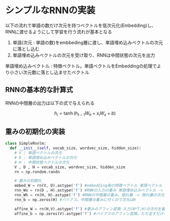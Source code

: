 # シンプルなRNNの実装

以下の流れで単語の数だけ次元を持つベクトルを低次元化(Embedding)し、
RNNに渡せるようにして学習を行う流れが基本となる
1. 単語(次元 : 単語の数)をembbeding層に渡し、単語埋め込みベクトルの次元に落とし込む
2. 単語埋め込みベクトルの次元を受け取り、RNNは中間状態の次元を出力

単語埋め込みベクトル : 特徴ベクトル。単語ベクトルをEmbeddingの処理でより小さい次元数に落とし込ませたベクトル

## RNNの基本的な計算式

RNNの中間層の出力は以下の式で与えられる

$$
h_i = \tanh(h_{t-1}W_h + x_iW_x + b)
$$

## 重みの初期化の実装

``` python
class SimpleRnnlm:
  def __init__(self, vocab_size, wordvec_size, hidden_size):
    # V : 単語ベクトルの次元
    # D : 単語埋め込みベクトルの次元
    # H : 中間状態ベクトルの次元
    V , D , H = vocab_size, wordvec_size, hidden_size
    rn = np.rondom.randn

    # 重みの初期化
    embed_W = rn(V, D).astype('f') #embedding後の特徴ベクトル 単語ベクトル -> 単語埋め込みベクトル
    rnn_Wx = rn(D , H).astype('f') #RNNの入力の重み 単語埋め込みベクトル -> 中間層ベクトル のため次元は(D,H)となる
    rnn_Wh = rn(H, H).astype('f') #RNNの中間層の重み。隠れ層 -> 隠れ層の次元なので(H,H)となる
    rnn_b = np.zeros(H) #バイアス。中間層の重みに付くので次元はH

    affine_W = rn(H,V).astype('f') #重みのアフィン変換 入力(N*T,H)の次元を最終的に(N,T,V)の形に落とし込むので (H,V)となる
    affine_b = np.zeros(V).astype('f') #バイアスのアフィン変換。ただ足すだけなので、次元はVになる
    
```
    
    